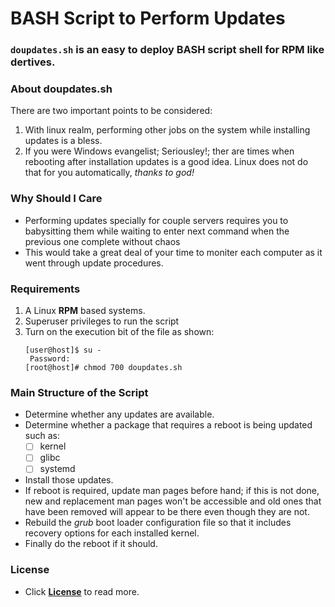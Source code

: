 # BASH Script to Perform Updates
### `doupdates.sh` is an easy to deploy BASH script shell for RPM like dertives.

### About doupdates.sh
There are two important points to be considered:
1. With linux realm, performing other jobs on the system while installing updates is a bless.
2. If you were Windows evangelist; Seriousley!; ther are times when rebooting after installation updates is a good idea.
Linux does not do that for you automatically, _thanks to god!_

### Why Should I Care
- Performing updates specially for couple servers requires you to babysitting them while waiting to enter next command when the previous one complete without chaos  
- This would take a great deal of your time to moniter each computer as it went through update procedures.

### Requirements
1. A Linux **RPM** based systems.
2. Superuser privileges to run the script
3. Turn on the execution bit of the file as shown:
	```
	[user@host]$ su -
	 Password:
	[root@host]# chmod 700 doupdates.sh
	```

### Main Structure of the Script 
- Determine whether any updates are available.
- Determine whether a package that requires a reboot is being updated such as:
	- [ ] kernel
	- [ ] glibc
	- [ ] systemd
- Install those updates.
- If reboot is required, update man pages before hand; if this is not done, new and replacement man pages won't be accessible and old ones that have been removed will appear to be there even though they are not.
- Rebuild the _grub_ boot loader configuration file so that it includes recovery options for each installed kernel.
- Finally do the reboot if it should.

### License
- Click [**License**](https://raw.githubusercontent.com/Sennacheribest/DoUpdateBashProject/main/LICENSE) to read more. 
